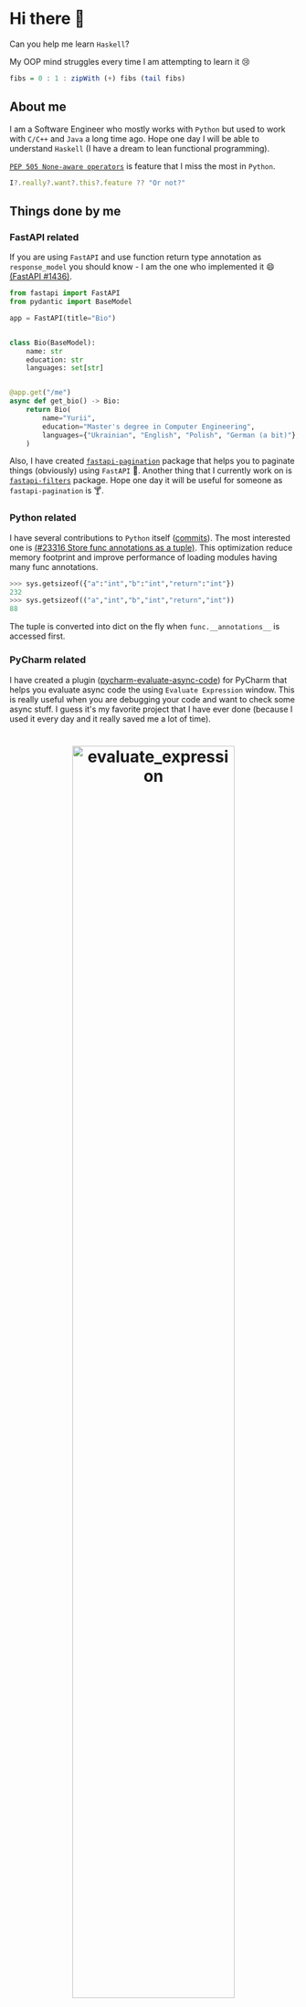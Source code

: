 # Hi there 👋

Can you help me learn `Haskell`?

My OOP mind struggles every time I am attempting to learn it 😢

```haskell
fibs = 0 : 1 : zipWith (+) fibs (tail fibs)
```

## About me

I am a Software Engineer who mostly works with `Python` but used to work with `C/C++` and `Java` a long time ago.
Hope one day I will be able to understand `Haskell` (I have a dream to lean functional programming).

[`PEP 505 None-aware operators`](https://peps.python.org/pep-0505/) is feature that I miss the most in `Python`.
```js
I?.really?.want?.this?.feature ?? "Or not?"
```

## Things done by me

### FastAPI related

If you are using `FastAPI` and use function return type annotation as `response_model` you should know -
I am the one who implemented it 😄 [(FastAPI #1436)](https://github.com/tiangolo/fastapi/pull/1436).

```py
from fastapi import FastAPI
from pydantic import BaseModel

app = FastAPI(title="Bio")


class Bio(BaseModel):
    name: str
    education: str
    languages: set[str]


@app.get("/me")
async def get_bio() -> Bio:
    return Bio(
        name="Yurii",
        education="Master's degree in Computer Engineering",
        languages={"Ukrainian", "English", "Polish", "German (a bit)"},
    )
```

Also, I have created [`fastapi-pagination`](https://github.com/uriyyo/fastapi-pagination)
package that helps you to paginate things (obviously) using `FastAPI` 📖.
Another thing that I currently work on is [`fastapi-filters`](https://github.com/uriyyo/fastapi-filters) package.
Hope one day it will be useful for someone as `fastapi-pagination` is 🍸.

### Python related

I have several contributions to `Python` itself ([commits](https://github.com/python/cpython/commits/main/?author=uriyyo)).
The most interested one is [(#23316 Store func annotations as a tuple)](https://github.com/python/cpython/pull/23316).
This optimization reduce memory footprint and improve performance of loading modules having many func annotations.

```py
>>> sys.getsizeof({"a":"int","b":"int","return":"int"})
232
>>> sys.getsizeof(("a","int","b","int","return","int"))
88
```

The tuple is converted into dict on the fly when `func.__annotations__` is accessed first.

### PyCharm related

I have created a plugin ([pycharm-evaluate-async-code](https://github.com/uriyyo/pycharm-evaluate-async-code))
for PyCharm that helps you evaluate async code the using `Evaluate Expression` window.
This is really useful when you are debugging your code and want to check some async stuff.
I guess it's my favorite project that I have ever done (because I used it every day and it really saved me a lot of time).

<h1 align="center">
<img width="75%" alt="evaluate_expression" src="https://github.com/uriyyo/pycharm-evaluate-async-code/blob/master/images/evaluate_expression.jpeg?raw=true">
</h1>

